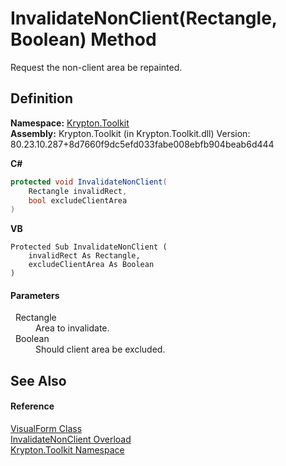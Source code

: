 # InvalidateNonClient(Rectangle, Boolean) Method


Request the non-client area be repainted.



## Definition
**Namespace:** <a href="79d2eac2-21f4-54ff-7552-b20c33c30600.md">Krypton.Toolkit</a>  
**Assembly:** Krypton.Toolkit (in Krypton.Toolkit.dll) Version: 80.23.10.287+8d7660f9dc5efd033fabe008ebfb904beab6d444

**C#**
``` C#
protected void InvalidateNonClient(
	Rectangle invalidRect,
	bool excludeClientArea
)
```
**VB**
``` VB
Protected Sub InvalidateNonClient ( 
	invalidRect As Rectangle,
	excludeClientArea As Boolean
)
```



#### Parameters
<dl><dt>  Rectangle</dt><dd>Area to invalidate.</dd><dt>  Boolean</dt><dd>Should client area be excluded.</dd></dl>

## See Also


#### Reference
<a href="bd185a29-8954-1412-8e7c-67631bab3d9c.md">VisualForm Class</a>  
<a href="2b5e63be-2dc6-a0e2-66c7-a640c038536c.md">InvalidateNonClient Overload</a>  
<a href="79d2eac2-21f4-54ff-7552-b20c33c30600.md">Krypton.Toolkit Namespace</a>  
